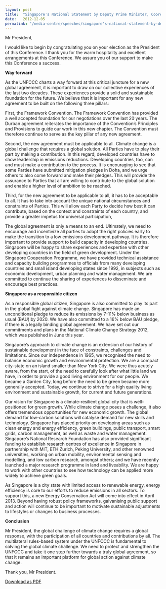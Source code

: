 ```yaml
---
layout: post
title:  "Singapore's National Statement by Deputy Prime Minister, Coordinating Minister for National Security, Minister for Home Affairs and Chairman of the Inter-Ministerial Committee on Climate Change Mr Teo Chee Hean, at the UNFCCC COP-18 High Level Segment"
date:   2012-12-05
permalink: "/media-centre/speeches/singapore's-national-statement-by-deputy-prime-minister-coordinating-minister-for-national-security-minister-for-home-affairs-and-chairman-of-the-inter-ministerial-committee-on-climate-change-mr-teo-chee-hean"
---
```


Mr President,   

I would like to begin by congratulating you on your election as the President of this Conference. I thank you for the warm hospitality and excellent arrangements at this Conference. We assure you of our support to make this Conference a success.

**Way forward**

As the UNFCCC charts a way forward at this critical juncture for a new global agreement, it is important to draw on our collective experiences of the last two decades. These experiences provide a solid and sustainable foundation for the future. We believe that it is important for any new agreement to be built on the following three pillars:

First, the Framework Convention. The Framework Convention has provided a well accepted foundation for our negotiations over the last 20 years. The Durban agreement reiterates the importance of the Convention’s Principles and Provisions to guide our work in this new chapter. The Convention must therefore continue to serve as the key pillar of any new agreement.

Second, the new agreement must be applicable to all. Climate change is a global challenge that requires a global solution. All Parties have to play their part by making a contribution. In this regard, developed countries have to show leadership in emissions reductions. Developing countries, too, can and must make a contribution to the process. It is encouraging to see that some Parties have submitted mitigation pledges in Doha, and we urge others to also come forward and make their pledges. This will provide the assurance to Parties that all are willing to contribute to the global solution and enable a higher level of ambition to be reached.

Third, for the new agreement to be applicable to all, it has to be acceptable to all. It has to take into account the unique national circumstances and constraints of Parties. This will allow each Party to decide how best it can contribute, based on the context and constraints of each country, and provide a greater impetus for universal participation,

The global agreement is only a means to an end. Ultimately, we need to encourage and incentivize all parties to adopt the right policies early to make the transition to a low emissions development pathway. It is therefore important to provide support to build capacity in developing countries. Singapore will be happy to share experiences and expertise with other developing countries in the field of green development. Under the Singapore Cooperation Programme, we have provided technical assistance and capacity building programmes to officials from many developing countries and small island developing states since 1992, in subjects such as economic development, urban planning and water management. We are committed to continue the sharing of experiences to disseminate and encourage best practices.

**Singapore as a responsible citizen** 

As a responsible global citizen, Singapore is also committed to play its part in the global fight against climate change. Singapore has made an unconditional pledge to reduce its emissions by 7-11% below business as usual (BAU) by 2020. We have also committed to a 16% below BAU pledge, if there is a legally binding global agreement. We have set out our commitments and plans in the National Climate Change Strategy 2012, which was published in June this year.

Singapore’s approach to climate change is an extension of our history of sustainable development in the face of constraints, challenges and limitations. Since our independence in 1965, we recognised the need to balance economic growth and environmental protection. We are a compact city-state on an island smaller than New York City. We were thus acutely aware, from the start, of the need to carefully look after what little land we have, in order to provide a good living environment for our people. We became a Garden City, long before the need to be green became more generally accepted. Today, we continue to strive for a high quality living environment and sustainable growth, for current and future generations.

Our vision for Singapore is a climate-resilient global city that is well-positioned for green growth. While climate change poses a challenge, it also offers tremendous opportunities for new economic growth. The global demand for low-carbon solutions will catalyse demand for new skills and technology. Singapore has placed priority on developing areas such as clean energy and energy efficiency, green buildings, public transport, smart grids, carbon management, as well as waste and water management. Singapore’s National Research Foundation has also provided significant funding to establish research centres of excellence in Singapore in partnership with MIT, ETH Zurich, Peking University, and other renowned universities, working on urban mobility, environmental sensing and modelling, and low carbon research, amongst others; and we have recently launched a major research programme in land and liveability. We are happy to work with other countries to see how technology can be applied more widely to achieve green goals.

As Singapore is a city state with limited access to renewable energy, energy efficiency is core to our efforts to reduce emissions in all sectors. To support this, a new Energy Conservation Act will come into effect in April 2013. Beyond having robust policy frameworks, galvanising public support and action will continue to be important to motivate sustainable adjustments to lifestyles or changes to business processes.

**Conclusion**

Mr President, the global challenge of climate change requires a global response, with the participation of all countries and contributions by all. The multilateral rules-based system under the UNFCCC is fundamental to solving the global climate challenge. We need to protect and strengthen the UNFCCC and take it one step further towards a truly global agreement, so that it remains an important platform for global action against climate change.

Thank you, Mr President. 

[Download as PDF](https://github.com/isomerpages/isomerpages-stratgroup/raw/master/images/Speeches/singapore's-national-statement-by-deputy-prime-minister-coordinating-minister-for-national-security-minister-for-home-affairs-and-chairman-of-the-inter-ministerial-committee-on-climate-change-mr-teo-chee-hean.pdf)
